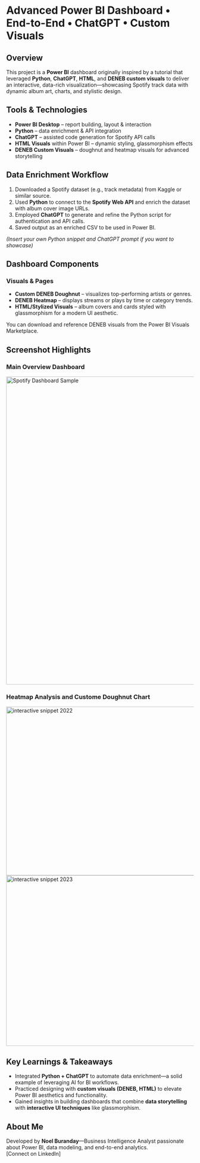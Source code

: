 # Advanced Power BI Dashboard • End-to-End • ChatGPT • Custom Visuals

##  Overview
This project is a **Power BI** dashboard originally inspired by a tutorial that leveraged **Python**, **ChatGPT**, **HTML**, and **DENEB custom visuals** to deliver an interactive, data-rich visualization—showcasing Spotify track data with dynamic album art, charts, and stylistic design.

##  Tools & Technologies
- **Power BI Desktop** – report building, layout & interaction  
- **Python** – data enrichment & API integration  
- **ChatGPT** – assisted code generation for Spotify API calls  
- **HTML Visuals** within Power BI – dynamic styling, glassmorphism effects  
- **DENEB Custom Visuals** – doughnut and heatmap visuals for advanced storytelling  

##  Data Enrichment Workflow
1. Downloaded a Spotify dataset (e.g., track metadata) from Kaggle or similar source.  
2. Used **Python** to connect to the **Spotify Web API** and enrich the dataset with album cover image URLs.  
3. Employed **ChatGPT** to generate and refine the Python script for authentication and API calls.  
4. Saved output as an enriched CSV to be used in Power BI.  

*(Insert your own Python snippet and ChatGPT prompt if you want to showcase)*

##  Dashboard Components
### Visuals & Pages
- **Custom DENEB Doughnut** – visualizes top-performing artists or genres.  
- **DENEB Heatmap** – displays streams or plays by time or category trends.  
- **HTML/Stylized Visuals** – album covers and cards styled with glassmorphism for a modern UI aesthetic.

You can download and reference DENEB visuals from the Power BI Visuals Marketplace.

##  Screenshot Highlights

### Main Overview Dashboard
<img width="1470" height="825" alt="Spotify Dashboard Sample" src="https://github.com/user-attachments/assets/8127a45f-884b-4ad7-906d-9fb7746f9e5d" />

### Heatmap Analysis and Custome Doughnut Chart
<img width="738" height="452" alt="interactive snippet 2022" src="https://github.com/user-attachments/assets/bc95ab9f-d982-460b-9cb8-0b9c538ca25a" />
<img width="742" height="457" alt="interactive snippet 2023" src="https://github.com/user-attachments/assets/139a72c3-6dd4-461e-a2e3-a3685be1a3f5" />

##  Key Learnings & Takeaways
- Integrated **Python + ChatGPT** to automate data enrichment—a solid example of leveraging AI for BI workflows.  
- Practiced designing with **custom visuals (DENEB, HTML)** to elevate Power BI aesthetics and functionality.  
- Gained insights in building dashboards that combine **data storytelling** with **interactive UI techniques** like glassmorphism.

##  About Me
Developed by **Noel Buranday**—Business Intelligence Analyst passionate about Power BI, data modeling, and end-to-end analytics.  
[Connect on LinkedIn]
